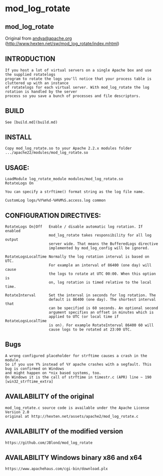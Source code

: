 mod_log_rotate
==============

## mod_log_rotate

Original from andya@apache.org (http://www.hexten.net/sw/mod_log_rotate/index.mhtml)

## INTRODUCTION

	If you host a lot of virtual servers on a single Apache box and use the supplied rotatelogs
	program to rotate the logs you'll notice that your process table is cluttered up with an instance
	of rotatelogs for each virtual server. With mod_log_rotate the log rotation is handled by the server
	process so you save a bunch of processes and file descriptors.

## BUILD
	See [build.md](build.md)

## INSTALL

	Copy mod_log_rotate.so to your Apache 2.2.x modules folder
	.../apache22/modules/mod_log_rotate.so

## USAGE:

	LoadModule log_rotate_module modules/mod_log_rotate.so
	RotateLogs On

	You can specify a strftime() format string as the log file name.

	CustomLog logs/%Y%m%d-%H%M%S.access.log common

## CONFIGURATION DIRECTIVES:

	RotateLogs On|Off   Enable / disable automatic log rotation. If enabled
						mod_log_rotate takes responsibility for all log output
						server wide. That means the BufferedLogs directive
						implemented by mod_log_config will be ignored.

	RotateLogsLocalTime Normally the log rotation interval is based on UTC.
						For example an interval of 86400 (one day) will cause
						the logs to rotate at UTC 00:00. When this option is
						on, log rotation is timed relative to the local time.

	RotateInterval      Set the interval in seconds for log rotation. The
						default is 86400 (one day). The shortest interval that
						can be specified is 60 seconds. An optional second
						argument specifies an offset in minutes which is
						applied to UTC (or local time if RotateLogsLocalTime
						is on). For example RotateInterval 86400 60 will
						cause logs to be rotated at 23:00 UTC.

## Bugs

	A wrong configured placeholder for strftime causes a crash in the module.
	So if you use Y% instead of %Y apache crashes with a segfault. This bug is confirmed on Windows
	and might happen on *nix based systems, too.
	On Windows it is the call of strftime in timestr.c (APR) line ~ 190 [win32_strftime_extra]


## AVAILABILITY of the original

	mod_log_rotate.c source code is available under the Apache License Version 2.0
	original at http://hexten.net/assets/apache2/mod_log_rotate.c

## AVAILABILITY of the modified version
	https://github.com/JBlond/mod_log_rotate

## AVAILABILITY Windows binary x86 and x64
	https://www.apachehaus.com/cgi-bin/download.plx
